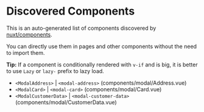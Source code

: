 # Discovered Components

This is an auto-generated list of components discovered by [nuxt/components](https://github.com/nuxt/components).

You can directly use them in pages and other components without the need to import them.

**Tip:** If a component is conditionally rendered with `v-if` and is big, it is better to use `Lazy` or `lazy-` prefix to lazy load.

- `<ModalAddress>` | `<modal-address>` (components/modal/Address.vue)
- `<ModalCard>` | `<modal-card>` (components/modal/Card.vue)
- `<ModalCustomerData>` | `<modal-customer-data>` (components/modal/CustomerData.vue)

